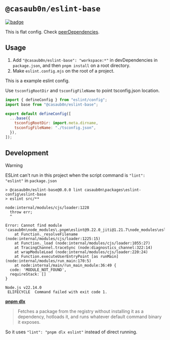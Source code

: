 # `@casaub0n/eslint-base`

[![badge](https://img.shields.io/badge/ESLint-3A33D1?logo=eslint)](https://eslint.org/docs/latest/use/configure/)

This is flat config. Check [peerDependencies](./package.json).

## Usage

1. Add `"@casaub0n/eslint-base": "workspace:*"` in devDependencies in `package.json`, and then `pnpm install` on a root directory.
1. Make `eslint.config.mjs` on the root of a project.

This is a example eslint config.

Use `tsconfigRootDir` and `tsconfigFileName` to point tsconfig.json location.

```js
import { defineConfig } from "eslint/config";
import base from "@casaub0n/eslint-base";

export default defineConfig([
  ...base({
    tsconfigRootDir: import.meta.dirname,
    tsconfigFileName: "./tsconfig.json",
  }),
]);
```

## Development

> [!WARNING]
>
> ESLint can't run in this project when the script command is `"lint": "eslint"` in `package.json`

```console
> @casaub0n/eslint-base@0.0.0 lint casaub0n\packages\eslint-config\eslint-base
> eslint src/**

node:internal/modules/cjs/loader:1228
  throw err;
  ^

Error: Cannot find module 'casaub0n\node_modules\.pnpm\eslint@9.22.0_jiti@1.21.7\node_modules\eslint\bin\eslint.js'
    at Function._resolveFilename (node:internal/modules/cjs/loader:1225:15)
    at Function._load (node:internal/modules/cjs/loader:1055:27)
    at TracingChannel.traceSync (node:diagnostics_channel:322:14)
    at wrapModuleLoad (node:internal/modules/cjs/loader:220:24)
    at Function.executeUserEntryPoint [as runMain] (node:internal/modules/run_main:170:5)
    at node:internal/main/run_main_module:36:49 {
  code: 'MODULE_NOT_FOUND',
  requireStack: []
}

Node.js v22.14.0
 ELIFECYCLE  Command failed with exit code 1.
```

[**pnpm dlx**](https://pnpm.io/cli/dlx)

> Fetches a package from the registry without installing it as a dependency, hotloads it, and runs whatever default command binary it exposes.

So it uses `"lint": "pnpm dlx eslint"` instead of direct running.
